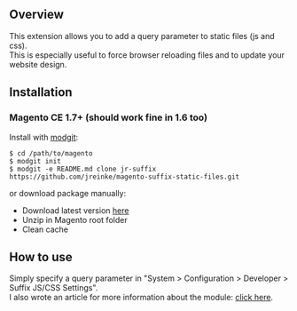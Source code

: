 ## Overview

This extension allows you to add a query parameter to static files (js and css).  
This is especially useful to force browser reloading files and to update your website design.

## Installation

### Magento CE 1.7+ (should work fine in 1.6 too)

Install with [modgit](https://github.com/jreinke/modgit):

    $ cd /path/to/magento
    $ modgit init
    $ modgit -e README.md clone jr-suffix https://github.com/jreinke/magento-suffix-static-files.git

or download package manually:

* Download latest version [here](https://github.com/jreinke/magento-suffix-static-files/downloads)
* Unzip in Magento root folder
* Clean cache

## How to use

Simply specify a query parameter in "System > Configuration > Developer > Suffix JS/CSS Settings".  
I also wrote an article for more information about the module: [click here](http://www.johannreinke.com/en/2012/08/28/magento-a-module-to-force-static-files-reloading/).